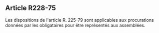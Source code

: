Article R228-75
----
Les dispositions de l'article R. 225-79 sont applicables aux procurations
données par les obligataires pour être représentés aux assemblées.
